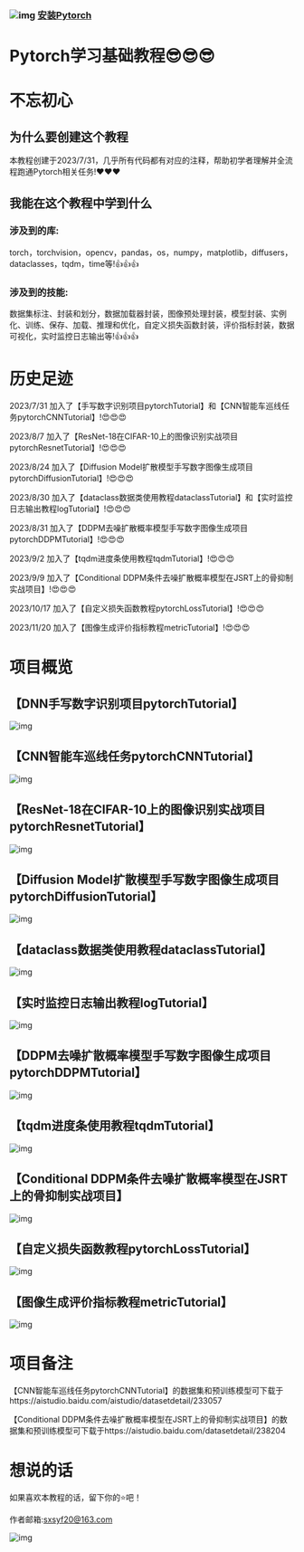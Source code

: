 ### ![img](https://github.com/diaoquesang/pytorchTutorials/blob/main/torch.jpg) [安装Pytorch](https://pytorch.org/)
# Pytorch学习基础教程😎😎😎
# 不忘初心
## 为什么要创建这个教程
本教程创建于2023/7/31，几乎所有代码都有对应的注释，帮助初学者理解并全流程跑通Pytorch相关任务!❤️❤️❤️
## 我能在这个教程中学到什么
### 涉及到的库:
torch，torchvision，opencv，pandas，os，numpy，matplotlib，diffusers，dataclasses，tqdm，time等!👍👍👍
### 涉及到的技能:
数据集标注、封装和划分，数据加载器封装，图像预处理封装，模型封装、实例化、训练、保存、加载、推理和优化，自定义损失函数封装，评价指标封装，数据可视化，实时监控日志输出等!👍👍👍
# 历史足迹
2023/7/31 加入了【手写数字识别项目pytorchTutorial】和【CNN智能车巡线任务pytorchCNNTutorial】!😍😍😍

2023/8/7 加入了【ResNet-18在CIFAR-10上的图像识别实战项目pytorchResnetTutorial】!😍😍😍

2023/8/24 加入了【Diffusion Model扩散模型手写数字图像生成项目pytorchDiffusionTutorial】!😍😍😍

2023/8/30 加入了【dataclass数据类使用教程dataclassTutorial】和【实时监控日志输出教程logTutorial】!😍😍😍

2023/8/31 加入了【DDPM去噪扩散概率模型手写数字图像生成项目pytorchDDPMTutorial】!😍😍😍

2023/9/2 加入了【tqdm进度条使用教程tqdmTutorial】!😍😍😍

2023/9/9 加入了【Conditional DDPM条件去噪扩散概率模型在JSRT上的骨抑制实战项目】!😍😍😍

2023/10/17 加入了【自定义损失函数教程pytorchLossTutorial】!😍😍😍

2023/11/20 加入了【图像生成评价指标教程metricTutorial】!😍😍😍
# 项目概览
## 【DNN手写数字识别项目pytorchTutorial】
![img](https://github.com/diaoquesang/pytorchTutorials/blob/main/projectImages/0.jpg)
## 【CNN智能车巡线任务pytorchCNNTutorial】
![img](https://github.com/diaoquesang/pytorchTutorials/blob/main/projectImages/1.jpg)
## 【ResNet-18在CIFAR-10上的图像识别实战项目pytorchResnetTutorial】
![img](https://github.com/diaoquesang/pytorchTutorials/blob/main/projectImages/2.jpg)
## 【Diffusion Model扩散模型手写数字图像生成项目pytorchDiffusionTutorial】
![img](https://github.com/diaoquesang/pytorchTutorials/blob/main/projectImages/0.jpg)
## 【dataclass数据类使用教程dataclassTutorial】
![img](https://github.com/diaoquesang/pytorchTutorials/blob/main/projectImages/3.jpg)
## 【实时监控日志输出教程logTutorial】
![img](https://github.com/diaoquesang/pytorchTutorials/blob/main/projectImages/4.jpg)
## 【DDPM去噪扩散概率模型手写数字图像生成项目pytorchDDPMTutorial】
![img](https://github.com/diaoquesang/pytorchTutorials/blob/main/projectImages/0.jpg)
## 【tqdm进度条使用教程tqdmTutorial】
![img](https://github.com/diaoquesang/pytorchTutorials/blob/main/projectImages/5.jpg)
## 【Conditional DDPM条件去噪扩散概率模型在JSRT上的骨抑制实战项目】
![img](https://github.com/diaoquesang/pytorchTutorials/blob/main/projectImages/6.jpg)
## 【自定义损失函数教程pytorchLossTutorial】
![img](https://github.com/diaoquesang/pytorchTutorials/blob/main/projectImages/7.jpg)
## 【图像生成评价指标教程metricTutorial】
![img](https://github.com/diaoquesang/pytorchTutorials/blob/main/projectImages/8.jpg)
# 项目备注
【CNN智能车巡线任务pytorchCNNTutorial】的数据集和预训练模型可下载于https://aistudio.baidu.com/aistudio/datasetdetail/233057

【Conditional DDPM条件去噪扩散概率模型在JSRT上的骨抑制实战项目】的数据集和预训练模型可下载于https://aistudio.baidu.com/datasetdetail/238204
# 想说的话
如果喜欢本教程的话，留下你的⭐吧！

作者邮箱:sxsyf20@163.com

![img](https://github.com/diaoquesang/pytorchTutorials/blob/main/dqs.jpg)
